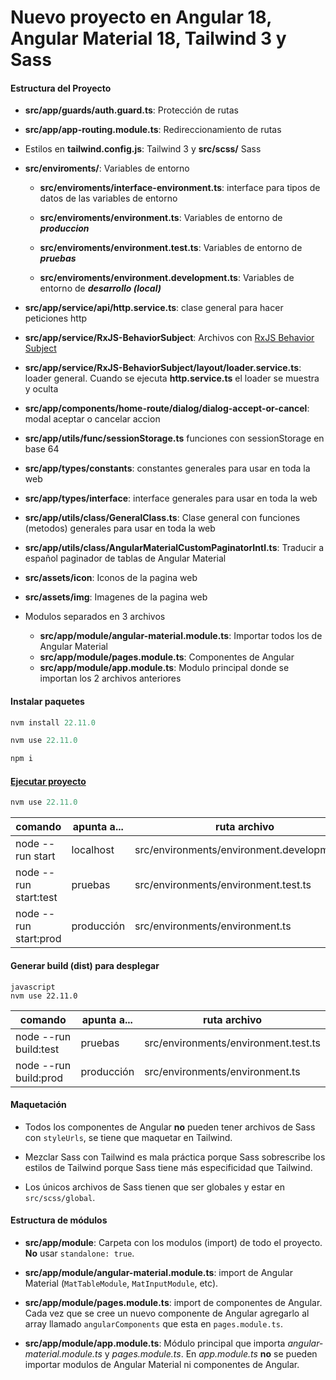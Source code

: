 # Nuevo proyecto en Angular 18, Angular Material 18, Tailwind 3 y Sass

#### Estructura del Proyecto

* **src/app/guards/auth.guard.ts**: Protección de rutas

* **src/app/app-routing.module.ts**: Redireccionamiento de rutas

* Estilos en **tailwind.config.js**: Tailwind 3 y **src/scss/** Sass

* **src/enviroments/**: Variables de entorno

  * **src/enviroments/interface-environment.ts**: interface para tipos de datos de las variables de entorno

  * **src/enviroments/environment.ts**: Variables de entorno de ***produccion***

  * **src/enviroments/environment.test.ts**: Variables de entorno de ***pruebas***

  * **src/enviroments/environment.development.ts**: Variables de entorno de ***desarrollo (local)***

* **src/app/service/api/http.service.ts**: clase general para hacer peticiones http

* **src/app/service/RxJS-BehaviorSubject**: Archivos con [RxJS Behavior Subject](https://www.learnrxjs.io/learn-rxjs/subjects/behaviorsubject) 

* **src/app/service/RxJS-BehaviorSubject/layout/loader.service.ts**: loader general. Cuando se ejecuta **http.service.ts** el loader se muestra y oculta

* **src/app/components/home-route/dialog/dialog-accept-or-cancel**: modal aceptar o cancelar accion

* **src/app/utils/func/sessionStorage.ts** funciones con sessionStorage en base 64

* **src/app/types/constants**: constantes generales para usar en toda la web

* **src/app/types/interface**: interface generales para usar en toda la web

* **src/app/utils/class/GeneralClass.ts**: Clase general con funciones (metodos) generales para usar en toda la web

* **src/app/utils/class/AngularMaterialCustomPaginatorIntl.ts**: Traducir a español paginador de tablas de Angular Material

* **src/assets/icon**: Iconos de la pagina web

* **src/assets/img**: Imagenes de la pagina web

* Modulos separados en 3 archivos

  * **src/app/module/angular-material.module.ts**: Importar todos los de Angular Material
  * **src/app/module/pages.module.ts**: Componentes de Angular
  * **src/app/module/app.module.ts**: Modulo principal donde se importan los 2 archivos anteriores

#### Instalar paquetes

```javascript
nvm install 22.11.0
```

```javascript
nvm use 22.11.0
```

```javascript
npm i
```

#### [Ejecutar proyecto](https://youtu.be/xBMEvd7PyEY?si=4KH0nBKGi1dz0rW1)

```javascript
nvm use 22.11.0
```

comando | apunta a... | ruta archivo
------------ | ------------- | -------------
node --run start | localhost | src/environments/environment.development.ts
node --run start:test | pruebas | src/environments/environment.test.ts
node --run start:prod | producción | src/environments/environment.ts

#### Generar build (dist) para desplegar

```
javascript
nvm use 22.11.0
```

comando | apunta a... | ruta archivo
------------ | ------------- | -------------
node --run build:test | pruebas | src/environments/environment.test.ts
node --run build:prod | producción | src/environments/environment.ts

#### Maquetación
* Todos los componentes de Angular **no** pueden tener archivos de Sass con ```styleUrls```, se tiene que maquetar en Tailwind.

* Mezclar Sass con Tailwind es mala práctica porque Sass sobrescribe los estilos de Tailwind porque Sass tiene más especificidad que Tailwind.

* Los únicos archivos de Sass tienen que ser globales y estar en ```src/scss/global```.

#### Estructura de módulos
* **src/app/module**: Carpeta con los modulos (import) de todo el proyecto. **No** usar ```standalone: true```.

* **src/app/module/angular-material.module.ts**: import de Angular Material (```MatTableModule```, ```MatInputModule```, etc).

* **src/app/module/pages.module.ts**: import de componentes de Angular. Cada vez que se cree un nuevo componente de Angular agregarlo al array llamado ```angularComponents``` que esta en ```pages.module.ts```.

* **src/app/module/app.module.ts**: Módulo principal que importa *angular-material.module.ts* y *pages.module.ts*. En *app.module.ts* **no** se pueden importar modulos de Angular Material ni componentes de Angular.

